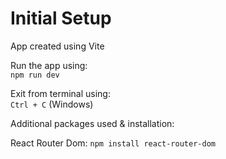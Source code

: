 # Initial Setup  

App created using Vite  

Run the app using:  
    `npm run dev`

Exit from terminal using:  
    `Ctrl + C` (Windows)  

Additional packages used & installation:  

React Router Dom: `npm install react-router-dom`  
